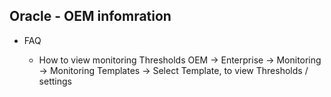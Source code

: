 Oracle - OEM infomration
------------------------



* FAQ

    * How  to view monitoring Thresholds
        OEM -> Enterprise -> Monitoring -> Monitoring Templates -> Select Template, to view Thresholds / settings 


